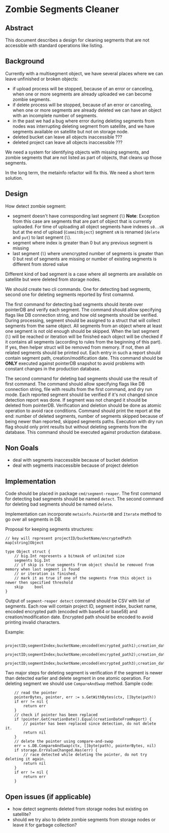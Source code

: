 # Zombie Segments Cleaner

## Abstract

This document describes a design for cleaning segments that are not accessible with standard operations like listing.

## Background

Currently with a multisegment object, we have several places where we can leave unfinished or broken objects:
* if upload process will be stopped, because of an error or canceling, when one or more segments are already uploaded we can become zombie segments.
* if delete process will be stopped, because of an error or canceling, when one or more segments are already deleted we can have an object with an incomplete number of segments.
* in the past we had a bug where error during deleting segments from nodes was interrupting deleting segment from satellite, and we have segments available on satellite but not on storage node.
* deleted bucket can leave all objects inaccessible ???
* deleted project can leave all objects inaccessible ???

We need a system for identifying objects with missing segments, and zombie segments that are not listed as part of objects, that cleans up those segments.

In the long term, the metainfo refactor will fix this. We need a short term solution.

## Design

How detect zombie segment:
* segment doesn't have corresponding last segment (`l`)
**Note**: Exception from this case are segments that are part of object that is currently uploaded. For time of uploading all object segments have indexes `s0..sN` but at the end of upload (`CommitObject`) segment `sN` is renamed (`delete` and `put`) to last segment (`l`).
* segment where index is greater than 0 but any previous segment is missing
* last segment (`l`) where unencrypted number of segments is greater than 0 but rest of segments are missing or number of existing segments is different from stored value

Different kind of bad segment is a case where all segments are available on satellite but were deleted from storage nodes.

We should create two cli commands. One for detecting bad segments, second one for deleting segments reported by first comamnd.

The first command for detecting bad segments should iterate over pointerDB and verify each segment. The command should allow specifying flags like DB connection string, and how old segments should be verified. During processing, segment should be assigned to a struct that will collect segments from the same object. All segments from an object where at least one segment is not old enough should be skipped. When the last segment (`l`) will be reached or iteration will be finished each object will be checked if it contains all segments (according to rules from the beginning of this part). If yes, then helper struct will be removed from memory. If not, then all related segments should be printed out. Each entry in such a report should contain segment path, creation/modification date. This command should be **ONLY** executed against pointerDB snapshot to avoid problems with constant changes in the production database.

The second command for deleting bad segments should use the result of first command. The command should allow specifying flags like DB connection string, file with results from the first command, and dry run mode. Each reported segment should be verified if it's not changed since detection report was done. If segment was not changed it should be deleted from pointerDB. Verification and deletion should be done as atomic operation to avoid race conditions. Command should print the report at the end: number of deleted segments, number of segments skipped because of being newer than reported, skipped segments paths. Execution with dry run flag should only print results but without deleting segments from the database. This command should be executed against production database.

## Non Goals

* deal with segments inaccessible because of bucket deletion
* deal with segments inaccessible because of project deletion

## Implementation

Code should be placed in package `cmd/segment-reaper`. The first command for detecting bad segments should be named `detect`. The second command for deleting bad segments should be named `delete`.

Implementation can incorporate `metainfo.PointerDB` and `Iterate` method to go over all segments in DB. 

Proposal for keeping segments structures:
```
// key will represent projectID/bucketName/encryptedPath
map[string]Object

type Object struct {
    // big.Int represents a bitmask of unlimited size
    segments big.Int
    // if skip is true segments from object should be removed from memory when last segment is found 
    // or iteration is finished,
    // mark it as true if one of the segments from this object is newer then specified threshold
    skip     bool 
}
```

Output of `segment-reaper detect` command should be CSV with list of segments. Each row will contain project ID, segment index, bucket name, encoded encrypted path (encoded with base64 or base58) and creation/modification date. Encrypted path should be encoded to avoid printing invalid characters. 

Example:
```
    projectID;segmentIndex;bucketName;encoded(encrypted_path1);creation_date
    projectID;segmentIndex;bucketName;encoded(encrypted_path2);creation_date
    projectID;segmentIndex;bucketName;encoded(encrypted_path3);creation_date
```

Two major steps for deleting segment is verification if the segment is newer than detected earlier and delete segment in one atomic operation. For deleting segment we should use `CompareAndSwap` method. Sample code:
```
    // read the pointer
    pointerBytes, pointer, err := s.GetWithBytes(ctx, []byte(path))
    if err != nil {
        return err
    }
    // check if pointer has been replaced
    if !pointer.GetCreationDate().Equal(creationDateFromReport) {
        // pointer has been replaced since detection, do not delete it.
        return nil
    }
    // delete the pointer using compare-and-swap
    err = s.DB.CompareAndSwap(ctx, []byte(path), pointerBytes, nil)
    if storage.ErrValueChanged.Has(err) {
        // race detected while deleting the pointer, do not try deleting it again.
        return nil
    }
    if err != nil {
        return err
    }
```

## Open issues (if applicable)

* how detect segments deleted from storage nodes but existing on satellite?
* should we try also to delete zombie segments from storage nodes or leave it for garbage collection?